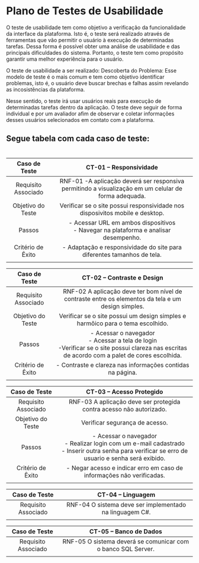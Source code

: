 # Plano de Testes de Usabilidade

O teste de usabilidade tem como objetivo a verificação da funcionalidade da interface da plataforma. Isto é, o teste será realizado através de ferramentas que vão permitir o usuário à execução de determinadas tarefas. Dessa forma é possível obter uma análise de usabilidade e das principais dificuldades do sistema. Portanto, o teste tem como propósito garantir uma melhor experiência para o usuário.

O teste de usabilidade a ser realizado: Descoberta do Problema: Esse modelo de teste é o mais comum e tem como objetivo identificar problemas, isto é, o usuário deve buscar brechas e falhas assim revelando as incosistências da plataforma.

Nesse sentido, o teste irá usar usuários reais para execução de determinadas tarefas dentro da aplicação. O teste deve seguir de forma individual e por um avaliador afim de observar e coletar informações desses usuários selecionados em contato com a plataforma.


## **Segue tabela com cada caso de teste**:
#

| **Caso de Teste** 	| **CT-01 – Responsividade**	|
|:---:	|:---:	|
|Requisito Associado | RNF-01	-A aplicação deverá ser responsiva permitindo a visualização em um celular de forma adequada. |
| Objetivo do Teste 	| Verificar se o site possui responsividade nos disposivitos mobile e desktop. |
| Passos 	| - Acessar URL em ambos dispositivos <br> - Navegar na plataforma e analisar desempenho.  |
|Critério de Êxito | - Adaptação e responsividade do site para diferentes tamanhos de tela. |
|  	|  	|

| **Caso de Teste** 	| **CT-02 – Contraste e Design**	|
|:---:	|:---:	|
|Requisito Associado | RNF-02 A aplicação deve ter bom nível de contraste entre os elementos da tela e um design simples.  |
| Objetivo do Teste 	| Verificar se o site possui um design simples e harmôico para o tema escolhido.
| Passos 	| - Acessar o navegador <br> - Acessar a tela de login <br> -Verificar se o site possui clareza nas escritas de acordo com a palet de cores escolhida. |
|Critério de Êxito | - Contraste e clareza nas informações contidas na página. |
|  	|  	|

| **Caso de Teste** 	| **CT-03 – Acesso Protegido** 
|:---:	|:---:	|
|Requisito Associado | RNF-03 A aplicação deve ser protegida contra acesso não autorizado. |
| Objetivo do Teste 	| Verificar segurança de acesso. |
| Passos 	| - Acessar o navegador <br> - Realizar login com um e-mail cadastrado <br> - Inserir outra senha para verificar se erro de usuario e senha será exibido. |
|Critério de Êxito | - Negar acesso e indicar erro em caso de informações não verificadas. |
|  	|  	|

| **Caso de Teste** 	| **CT-04 – Linguagem** 
|:---:	|:---:	|
|Requisito Associado | RNF-04 O sistema deve ser implementado na linguagem C#. |
|  	|  	|

| **Caso de Teste** 	| **CT-05 – Banco de Dados** 
|:---:	|:---:	|
|Requisito Associado | RNF-05 O sistema deverá se comunicar com o banco SQL Server. |
|  	|  	|


